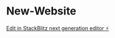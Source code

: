 # New-Website

[Edit in StackBlitz next generation editor ⚡️](https://stackblitz.com/~/github.com/Mercrowncode/New-Website)